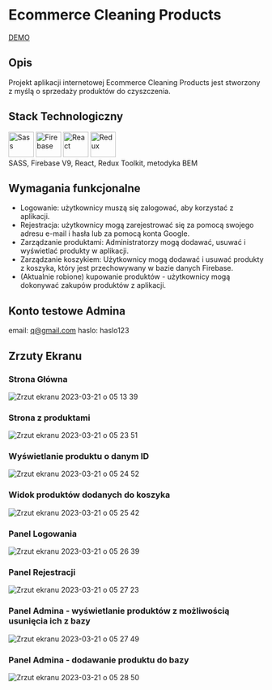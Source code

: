 # Ecommerce Cleaning Products
[DEMO](https://ecommerce-cleaning-products.web.app)
## Opis
<p> Projekt aplikacji internetowej Ecommerce Cleaning Products jest stworzony z myślą o sprzedaży produktów do czyszczenia. </p>

## Stack Technologiczny
<div>
	<img height="50" src="https://user-images.githubusercontent.com/25181517/192158956-48192682-23d5-4bfc-9dfb-6511ade346bc.png" alt="Sass" title="Sass" />
	<img height="50" src="https://user-images.githubusercontent.com/25181517/189716855-2c69ca7a-5149-4647-936d-780610911353.png" alt="Firebase" title="Firebase" />
	<img height="50" src="https://user-images.githubusercontent.com/25181517/183897015-94a058a6-b86e-4e42-a37f-bf92061753e5.png" alt="React" title="React" />
<img height="50" src="https://user-images.githubusercontent.com/25181517/187896150-cc1dcb12-d490-445c-8e4d-1275cd2388d6.png" alt="Redux" title="Redux" />
</div>
SASS, Firebase V9, React, Redux Toolkit, metodyka BEM

## Wymagania funkcjonalne

<ul>
  <li>Logowanie: użytkownicy muszą się zalogować, aby korzystać z aplikacji.</li>
  <li>Rejestracja: użytkownicy mogą zarejestrować się za pomocą swojego adresu e-mail i hasła lub za pomocą konta Google.</li>
  <li>Zarządzanie produktami: Administratorzy mogą dodawać, usuwać i wyświetlać produkty w aplikacji.</li>
  <li>Zarządzanie koszykiem: Użytkownicy mogą dodawać i usuwać produkty z koszyka, który jest przechowywany w bazie danych Firebase.</li>
  <li>(Aktualnie robione) kupowanie produktów - użytkownicy mogą dokonywać zakupów produktów z aplikacji.</li>
</ul>

## Konto testowe Admina
email: q@gmail.com
haslo: haslo123

## Zrzuty Ekranu
### Strona Główna
![Zrzut ekranu 2023-03-21 o 05 13 39](https://user-images.githubusercontent.com/64898781/226516648-6f04f06c-44fd-4981-b7b7-7efc640b87c9.png)
### Strona z produktami
![Zrzut ekranu 2023-03-21 o 05 23 51](https://user-images.githubusercontent.com/64898781/226516822-f0db77ab-7efb-4b15-915b-c334f36c7a56.png)
### Wyświetlanie produktu o danym ID
![Zrzut ekranu 2023-03-21 o 05 24 52](https://user-images.githubusercontent.com/64898781/226516933-71f8d44f-909a-46a4-8f33-74405035b0dc.png)
### Widok produktów dodanych do koszyka
![Zrzut ekranu 2023-03-21 o 05 25 42](https://user-images.githubusercontent.com/64898781/226517000-66c148ed-c34f-4ed0-af23-028d08a2ee8b.png)
### Panel Logowania
![Zrzut ekranu 2023-03-21 o 05 26 39](https://user-images.githubusercontent.com/64898781/226517111-de644a7f-430d-48d0-bca1-2e6ffd3c42d4.png)
### Panel Rejestracji 
![Zrzut ekranu 2023-03-21 o 05 27 23](https://user-images.githubusercontent.com/64898781/226517193-d5864728-d968-4983-b293-abfaf2f2c025.png)
### Panel Admina - wyświetlanie produktów z możliwością usunięcia ich z bazy
![Zrzut ekranu 2023-03-21 o 05 27 49](https://user-images.githubusercontent.com/64898781/226517231-ca02d32f-8e44-48e5-b348-77af5fa64f8f.png)
### Panel Admina - dodawanie produktu do bazy
![Zrzut ekranu 2023-03-21 o 05 28 50](https://user-images.githubusercontent.com/64898781/226517338-40597981-4563-49d0-8cfd-a98d8a88b8b2.png)
